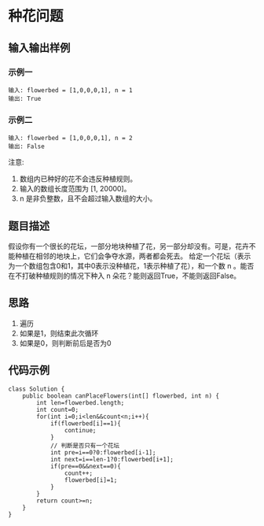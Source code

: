 # 种花问题

## 输入输出样例
### 示例一
```
输入: flowerbed = [1,0,0,0,1], n = 1
输出: True
```
### 示例二
```
输入: flowerbed = [1,0,0,0,1], n = 2
输出: False
```
注意:
1. 数组内已种好的花不会违反种植规则。
2. 输入的数组长度范围为 [1, 20000]。
3. n 是非负整数，且不会超过输入数组的大小。
## 题目描述
假设你有一个很长的花坛，一部分地块种植了花，另一部分却没有。可是，花卉不能种植在相邻的地块上，它们会争夺水源，两者都会死去。
给定一个花坛（表示为一个数组包含0和1，其中0表示没种植花，1表示种植了花），和一个数 n 。能否在不打破种植规则的情况下种入 n 朵花？能则返回True，不能则返回False。
## 思路
1. 遍历
2. 如果是1，则结束此次循环
3. 如果是0，则判断前后是否为0
## 代码示例
```
class Solution {
    public boolean canPlaceFlowers(int[] flowerbed, int n) {
        int len=flowerbed.length;
        int count=0;
        for(int i=0;i<len&&count<n;i++){
            if(flowerbed[i]==1){
                continue;
            }
            // 判断是否只有一个花坛             
            int pre=i==0?0:flowerbed[i-1];
            int next=i==len-1?0:flowerbed[i+1];
            if(pre==0&&next==0){
                count++;
                flowerbed[i]=1;
            }
        }
        return count>=n;
    }
}
```